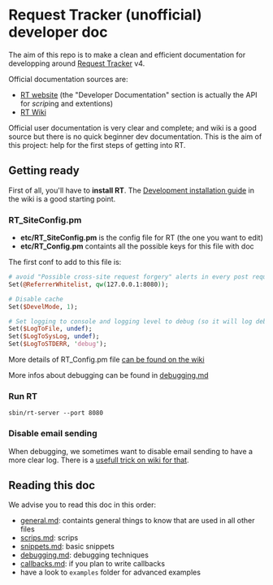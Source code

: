 # Request Tracker (unofficial) developer doc

The aim of this repo is to make a clean and efficient documentation for developping around [Request Tracker](https://www.bestpractical.com/rt-and-rtir) v4.

Official documentation sources are:
  - [RT website](https://docs.bestpractical.com/rt/4.4.0/index.html) (the "Developer Documentation" section is actually the API for *scrip*ing and extentions)
  - [RT Wiki](https://rt-wiki.bestpractical.com/)

Official user documentation is very clear and complete; and wiki is a good source but there is no quick beginner dev documentation. This is the aim of this project: help for the first steps of getting into RT.

## Getting ready

First of all, you'll have to **install RT**. The [Development installation guide](https://rt-wiki.bestpractical.com/index.php?title=DevelopmentInstallation) in the wiki is a good starting point.

### RT_SiteConfig.pm

  - **etc/RT_SiteConfig.pm** is the config file for RT (the one you want to edit)
  - **etc/RT_Config.pm** containts all the possible keys for this file with doc

The first conf to add to this file is:

```perl
# avoid "Possible cross-site request forgery" alerts in every post request
Set(@ReferrerWhitelist, qw(127.0.0.1:8080));

# Disable cache
Set($DevelMode, 1);

# Set logging to console and logging level to debug (so it will log debug, warning, ...)
Set($LogToFile, undef);
Set($LogToSysLog, undef);
Set($LogToSTDERR, 'debug');
```

More details of RT_Config.pm file [can be found on the wiki](https://rt-wiki.bestpractical.com/index.php?title=SiteConfig)

More infos about debugging can be found in [debugging.md](debugging.md)

### Run RT

    sbin/rt-server --port 8080

### Disable email sending

When debugging, we sometimes want to disable email sending to have a more clear log.
There is a [usefull trick on wiki for that](https://rt-wiki.bestpractical.com/index.php?title=SuppressOutgoingMail#Suppress_All_Outgoing_Mail).

## Reading this doc

We advise you to read this doc in this order:
  - [general.md](general.md): containts general things to know that are used in all other files
  - [scrips.md](scrips.md): scrips
  - [snippets.md](snippets.md): basic snippets
  - [debugging.md](debugging.md): debugging techniques
  - [callbacks.md](callbacks.md): if you plan to write callbacks
  - have a look to `examples` folder for advanced examples

